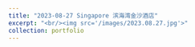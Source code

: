 ```yaml
---
title: "2023-08-27 Singapore 滨海湾金沙酒店"
excerpt: "<br/><img src='/images/2023.08.27.jpg'>"
collection: portfolio
---
```


